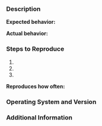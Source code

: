 ### Description


**Expected behavior:** 


**Actual behavior:** 


### Steps to Reproduce
1. 
2. 
3. 

**Reproduces how often:** 


### Operating System and Version 


### Additional Information

